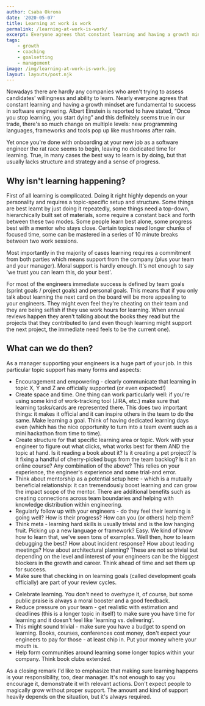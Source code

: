 ```yaml
---
author: Csaba Okrona
date: '2020-05-07'
title: Learning at work is work
permalink: /learning-at-work-is-work/
excerpt: Everyone agrees that constant learning and having a growth mindset are fundamental to success in software engineering. Yet once you are done with onboarding at your new job as a software engineer the rat race seems to begin, leaving no dedicated time for learning.
tags:
    - growth
    - coaching
    - goalsetting
    - management
image: /img/learning-at-work-is-work.jpg
layout: layouts/post.njk
---
```


Nowadays there are hardly any companies who aren't trying to assess candidates' willingness and ability to learn. Nearly everyone agrees that constant learning and having a growth mindset are fundamental to success in software engineering. Albert Einstein is reported to have stated, “Once you stop learning, you start dying” and this definitely seems true in our trade, there's so much change on multiple levels: new programming languages, frameworks and tools pop up like mushrooms after rain.

Yet once you're done with onboarding at your new job as a software engineer the rat race seems to begin, leaving no dedicated time for learning. True, in many cases the best way to learn is by doing, but that usually lacks structure and strategy and a sense of progress.

## Why isn't learning happening?
First of all learning is complicated. Doing it right highly depends on your personality and requires a topic-specific setup and structure. Some things are best learnt by just doing it repeatedly, some things need a top-down, hierarchically built set of materials, some require a constant back and forth between these two modes. Some people learn best alone, some progress best with a mentor who stays close. Certain topics need longer chunks of focused time, some can be mastered in a series of 10 minute breaks between two work sessions.

Most importantly in the majority of cases learning requires a commitment from both parties which means support from the company (plus your team and your manager). Moral support is hardly enough. It's not enough to say 'we trust you can learn this, do your best'.

For most of the engineers immediate success is defined by team goals (sprint goals / project goals) and personal goals. This means that if you only talk about learning the next card on the board will be more appealing to your engineers. They might even feel they're cheating on their team and they are being selfish if they use work hours for learning. When annual reviews happen they aren't talking about the books they read but the projects that they contributed to (and even though learning might support the next project, the immediate need feels to be the current one).

## What can we do then?
As a manager supporting your engineers is a huge part of your job. In this particular topic support has many forms and aspects:

-   Encouragement and empowering - clearly communicate that learning in topic X, Y and Z are officially supported (or even expected!)
-   Create space and time. One thing can work particularly well: if you're using some kind of work-tracking tool (JIRA, etc.) make sure that learning tasks/cards are represented there. This does two important things: it makes it official and it can inspire others in the team to do the same. Make learning a goal. Think of having dedicated learning days even (which has the nice opportunity to turn into a team event such as a mini hackathon from time to time).
-   Create structure for that specific learning area or topic. Work with your engineer to figure out what clicks, what works best for them AND the topic at hand. Is it reading a book about it? Is it creating a pet project? Is it fixing a handful of cherry-picked bugs from the team backlog? Is it an online course? Any combination of the above? This relies on your experience, the engineer's experience and some trial-and error.
-   Think about mentorship as a potential setup here - which is a mutually beneficial relationship: it can tremendously boost learning and can grow the impact scope of the mentor. There are additional benefits such as creating connections across team boundaries and helping with knowledge distribution within engineering.
-   Regularly follow up with your engineers - do they feel their learning is going well? How is their progress? How can you (or others) help them?
-   Think meta - learning hard skills is usually trivial and is the low hanging fruit. Picking up a new language or framework? Easy. We kind of know how to learn that, we've seen tons of examples. Well then, how to learn debugging the best? How about incident response? How about leading meetings? How about architectural planning? These are not so trivial but depending on the level and interest of your engineers can be the biggest blockers in the growth and career. Think ahead of time and set them up for success.
-   Make sure that checking in on learning goals (called development goals officially) are part of your review cycles.

<script async data-uid="5028433b2d" src="https://ochronus-online.ck.page/5028433b2d/index.js"></script>

-   Celebrate learning. You don't need to overhype it, of course, but some public praise is always a moral booster and a good feedback.
-   Reduce pressure on your team - get realistic with estimation and deadlines (this is a longer topic in itself) to make sure you have time for learning and it doesn't feel like 'learning vs. delivering'.
-   This might sound trivial - make sure you have a budget to spend on learning. Books, courses, conferences cost money, don't expect your engineers to pay for those - at least chip in. Put your money where your mouth is.
-   Help form communities around learning some longer topics within your company. Think book clubs extended.

As a closing remark I'd like to emphasize that making sure learning happens is your responsibility, too, dear manager. It's not enough to say you encourage it, demonstrate it with relevant actions. Don't expect people to magically grow without proper support. The amount and kind of support heavily depends on the situation, but it's always required.
